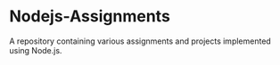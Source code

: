 # Nodejs-Assignments
A repository containing various assignments and projects implemented using Node.js.
